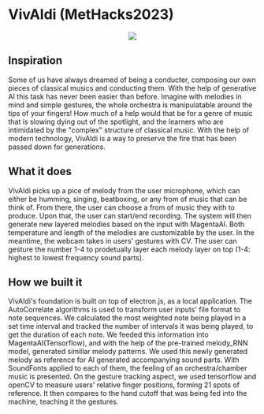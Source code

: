 <h1>VivAIdi (MetHacks2023)</h1>
<p align="center"><img src="https://media.discordapp.net/attachments/972589733786058843/1105533891529425046/vivaidi-low-resolution-logo-black-on-white-background.png?width=1370&height=1028"></p>
<h2> Inspiration</h2>
<p> Some of us have always dreamed of being a conducter, composing our own pieces of classical musics and conducting them. With the help of generative AI this task has never been easier than before. Imagine with melodies in mind and simple gestures, the whole orchestra is manipulatable around the tips of your fingers! How much of a help would that be for a genre of music that is slowing dying out of the spotlight, and the learners who are intimidated by the "complex" structure of classical music. With the help of modern technology, VivAIdi is a way to preserve the fire that has been passed down for generations. </p>

<h2> What it does </h2>
<p> VivAIdi picks up a pice of melody from the user microphone, which can either be humming, singing, beatboxing, or any from of music that can be think of. From there, the user can choose a from of music they with to produce. Upon that, the user can start/end recording. The system will then generate new layered melodies based on the input with MagentaAI. Both temperature and length of the melodies are customizable by the user. In the meantime, the webcam takes in users' gestures with CV. The user can gesture the number 1-4 to prodetually layer each melody layer on top (1-4: highest to lowest frequency sound parts). </p>

<h2> How we built it </h2>
<p> VivAIdi's foundation is built on top of electron.js, as a local application. The AutoCorrelate algorithms is used to transform user inputs' file format to note sequences. We calculated the most weighted note being played in a set time interval and tracked the number of intervals it was being played, to get the duration of each note. We feeded this information into MagentaAI(Tensorflow), and with the help of the pre-trained melody_RNN model, generated simillar melody patterns. We used this newly generated melody as reference for AI generated accompanying sound parts. With SoundFonts applied to each of them, the feeling of an orchestra/chamber music is presented. On the gesture tracking aspect, we used tensorflow and openCV to measure users' relative finger positions, forming 21 spots of reference. It then compares to the hand cutoff that was being fed into the machine, teaching it the gestures. </p>

